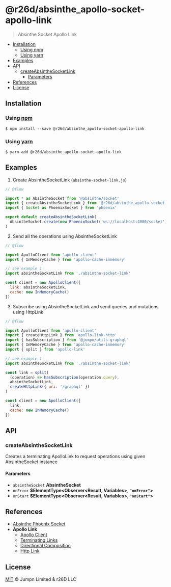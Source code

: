 # @r26d/absinthe_apollo-socket-apollo-link

> Absinthe Socket Apollo Link

<!-- START doctoc generated TOC please keep comment here to allow auto update -->
<!-- DON'T EDIT THIS SECTION, INSTEAD RE-RUN doctoc TO UPDATE -->
<!-- END doctoc -->

- [Installation](#installation)
  - [Using npm](#using-npm)
  - [Using yarn](#using-yarn)
- [Examples](#examples)
- [API](#api)
  - [createAbsintheSocketLink](#createabsinthesocketlink)
    - [Parameters](#parameters)
- [References](#references)
- [License](#license)

<!-- END doctoc generated TOC please keep comment here to allow auto update -->

## Installation

### Using [npm](https://docs.npmjs.com/cli/npm)

    $ npm install --save @r26d/absinthe_apollo-socket-apollo-link

### Using [yarn](https://yarnpkg.com)

    $ yarn add @r26d/absinthe_apollo-socket-apollo-link

## Examples

1.  Create AbsintheSocketLink (`absinthe-socket-link.js`)

```javascript
// @flow

import * as AbsintheSocket from '@absinthe/socket'
import { createAbsintheSocketLink } from '@r26d/absinthe_apollo-socket-apollo-link'
import { Socket as PhoenixSocket } from 'phoenix'

export default createAbsintheSocketLink(
  AbsintheSocket.create(new PhoenixSocket('ws://localhost:4000/socket'))
)
```

2.  Send all the operations using AbsintheSocketLink

```javascript
// @flow

import ApolloClient from 'apollo-client'
import { InMemoryCache } from 'apollo-cache-inmemory'

// see example 1
import absintheSocketLink from './absinthe-socket-link'

const client = new ApolloClient({
  link: absintheSocketLink,
  cache: new InMemoryCache()
})
```

3.  Subscribe using AbsintheSocketLink and send queries and mutations using HttpLink

```javascript
// @flow

import ApolloClient from 'apollo-client'
import { createHttpLink } from 'apollo-link-http'
import { hasSubscription } from '@jumpn/utils-graphql'
import { InMemoryCache } from 'apollo-cache-inmemory'
import { split } from 'apollo-link'

// see example 1
import absintheSocketLink from './absinthe-socket-link'

const link = split(
  (operation) => hasSubscription(operation.query),
  absintheSocketLink,
  createHttpLink({ uri: '/graphql' })
)

const client = new ApolloClient({
  link,
  cache: new InMemoryCache()
})
```

## API

<!-- Generated by documentation.js. Update this documentation by updating the source code. -->

### createAbsintheSocketLink

Creates a terminating ApolloLink to request operations using given
AbsintheSocket instance

#### Parameters

- `absintheSocket` **AbsintheSocket**
- `onError` **\$ElementType&lt;Observer&lt;Result, Variables>, `"onError"`>**
- `onStart` **\$ElementType&lt;Observer&lt;Result, Variables>, `"onStart"`>**

## References

- [Absinthe Phoenix Socket](https://github.com/absinthe-graphql/absinthe-socket/tree/master/packages/socket)
- **Apollo Link**
  - [Apollo Client](http://apollo-link-docs.netlify.com/docs/link/#apollo-client)
  - [Terminating Links](http://apollo-link-docs.netlify.com/docs/link/overview.html#terminating)
  - [Directional Composition](http://apollo-link-docs.netlify.com/docs/link/composition.html#directional)
  - [Http Link](http://apollo-link-docs.netlify.com/docs/link/links/http.html)

## License

[MIT](LICENSE.txt) :copyright: Jumpn Limited  & r26D LLC
